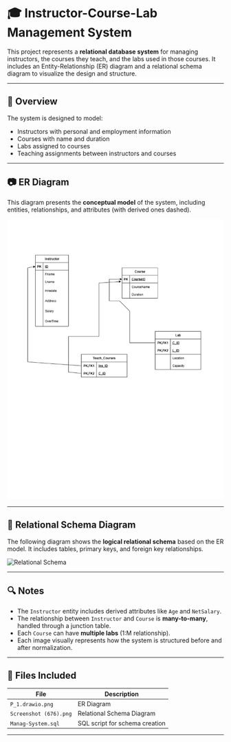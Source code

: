 # 🎓 Instructor-Course-Lab Management System

This project represents a **relational database system** for managing instructors, the courses they teach, and the labs used in those courses. It includes an Entity-Relationship (ER) diagram and a relational schema diagram to visualize the design and structure.

---

## 📌 Overview

The system is designed to model:

- Instructors with personal and employment information
- Courses with name and duration
- Labs assigned to courses
- Teaching assignments between instructors and courses

---

## 📷 ER Diagram

This diagram presents the **conceptual model** of the system, including entities, relationships, and attributes (with derived ones dashed).

![ER Diagram](P_1.drawio.png)

---

## 🧩 Relational Schema Diagram

The following diagram shows the **logical relational schema** based on the ER model. It includes tables, primary keys, and foreign key relationships.

![Relational Schema](Screenshot%20(676).png)

---

## 🔍 Notes

- The `Instructor` entity includes derived attributes like `Age` and `NetSalary`.
- The relationship between `Instructor` and `Course` is **many-to-many**, handled through a junction table.
- Each `Course` can have **multiple labs** (1:M relationship).
- Each image visually represents how the system is structured before and after normalization.

---

## 📁 Files Included

| File | Description |
|------|-------------|
| `P_1.drawio.png` | ER Diagram |
| `Screenshot (676).png` | Relational Schema Diagram |
| `Manag-System.sql` | SQL script for schema creation |

---
